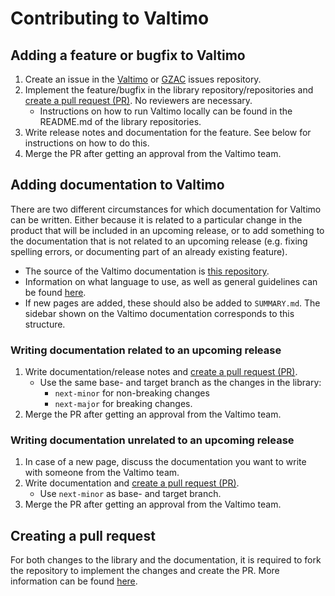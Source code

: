 # Contributing to Valtimo

## Adding a feature or bugfix to Valtimo

1. Create an issue in the [Valtimo](https://github.com/valtimo-platform/valtimo-issues) or [GZAC](https://github.com/generiekzaakafhandelcomponent/gzac-issues) issues repository. 
2. Implement the feature/bugfix in the library repository/repositories and [create a pull request (PR)](#creating-a-pull-request). No reviewers are necessary.
   * Instructions on how to run Valtimo locally can be found in the README.md of the library repositories.
3. Write release notes and documentation for the feature. See below for instructions on how to do this.
4. Merge the PR after getting an approval from the Valtimo team.

## Adding documentation to Valtimo

There are two different circumstances for which documentation for Valtimo can be written. Either because it is related
to a particular change in the product that will be included in an upcoming release, or to add something to the
documentation that is not related to an upcoming release (e.g. fixing spelling errors, or documenting part of an
already existing feature).

* The source of the Valtimo documentation is [this repository](https://github.com/valtimo-platform/valtimo-documentation).
* Information on what language to use, as well as general guidelines can be found [here](style-guide).
* If new pages are added, these should also be added to `SUMMARY.md`. The sidebar shown on the Valtimo documentation corresponds to
  this structure.

### Writing documentation related to an upcoming release

1. Write documentation/release notes and [create a pull request (PR)](#creating-a-pull-request).
   * Use the same base- and target branch as the changes in the library: 
     * `next-minor` for non-breaking changes
     * `next-major` for breaking changes.
2. Merge the PR after getting an approval from the Valtimo team.

### Writing documentation unrelated to an upcoming release

1. In case of a new page, discuss the documentation you want to write with someone from the Valtimo team.
2. Write documentation and [create a pull request (PR)](#creating-a-pull-request).
   * Use `next-minor` as base- and target branch.
3. Merge the PR after getting an approval from the Valtimo team.

## Creating a pull request
For both changes to the library and the documentation, it is required to fork the repository to implement the changes and create the PR.
More information can be found [here](https://docs.github.com/en/pull-requests/collaborating-with-pull-requests/proposing-changes-to-your-work-with-pull-requests/creating-a-pull-request).
